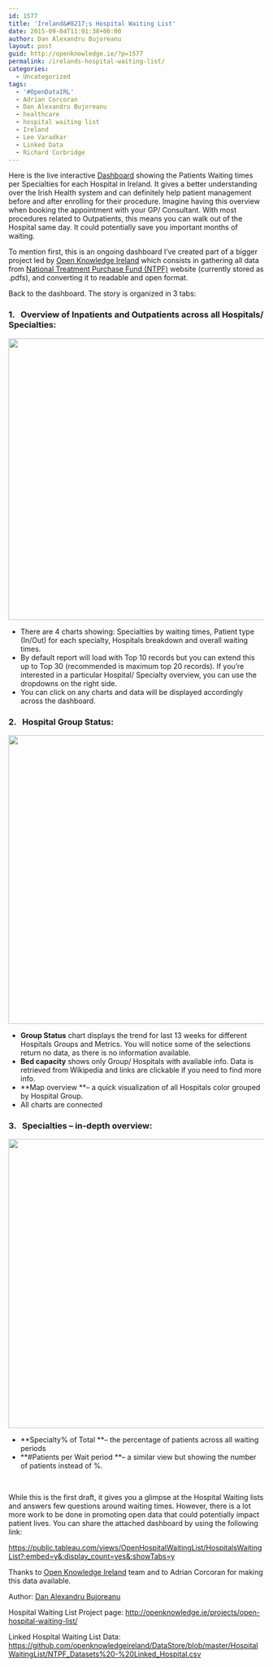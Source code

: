 ```yaml
---
id: 1577
title: 'Ireland&#8217;s Hospital Waiting List'
date: 2015-09-04T11:01:38+00:00
author: Dan Alexandru Bujoreanu
layout: post
guid: http://openknowledge.ie/?p=1577
permalink: /irelands-hospital-waiting-list/
categories:
  - Uncategorized
tags:
  - '#OpenDataIRL'
  - Adrian Corcoran
  - Dan Alexandru Bujoreanu
  - healthcare
  - hospital waiting list
  - Ireland
  - Leo Varadkar
  - Linked Data
  - Richard Corbridge
---
```

Here is the live interactive <a href="https://public.tableau.com/views/OpenHospitalWaitingList/HospitalsWaitingList?:embed=y&:display_count=yes&:showTabs=y" target="_blank" rel="nofollow">Dashboard</a> showing the Patients Waiting times per Specialties for each Hospital in Ireland. It gives a better understanding over the Irish Health system and can definitely help patient management before and after enrolling for their procedure. Imagine having this overview when booking the appointment with your GP/ Consultant. With most procedures related to Outpatients, this means you can walk out of the Hospital same day. It could potentially save you important months of waiting.

To mention first, this is an ongoing dashboard I&#8217;ve created part of a bigger project led by <a href="https://www.linkedin.com/company/5205156?trk=tyah&trkInfo=clickedVertical%3Acompany%2CclickedEntityId%3A5205156%2Cidx%3A2-3-4%2CtarId%3A1441218625442%2Ctas%3Aopen%20knowledg" target="_blank">Open Knowledge Ireland</a> which consists in gathering all data from <a href="http://www.ntpf.ie/home/home.htm" target="_blank" rel="nofollow">National Treatment Purchase Fund (NTPF)</a> website (currently stored as .pdfs), and converting it to readable and open format.

Back to the dashboard. The story is organized in 3 tabs:

### **1.   Overview of Inpatients and Outpatients across all Hospitals/ Specialties:**

<a href="https://public.tableau.com/views/OpenHospitalWaitingList/HospitalsWaitingList?:embed=y&:display_count=yes&:showTabs=y" target="_blank" rel="nofollow"><img class="center" src="https://media.licdn.com/mpr/mpr/shrinknp_800_800/AAEAAQAAAAAAAAXcAAAAJGE4YzQ1YzQ3LWQ1N2YtNDEzYi04NGRhLWRlMzgyNDA1MWIxYg.jpg" alt="" width="640" height="553" data-loading-tracked="true" /></a>

  * There are 4 charts showing: Specialties by waiting times, Patient type (In/Out) for each specialty, Hospitals breakdown and overall waiting times.
  * By default report will load with Top 10 records but you can extend this up to Top 30 (recommended is maximum top 20 records). If you&#8217;re interested in a particular Hospital/ Specialty overview, you can use the dropdowns on the right side.
  * You can click on any charts and data will be displayed accordingly across the dashboard.

### **2.   Hospital Group Status:**

<a href="https://public.tableau.com/shared/R26X6K6T7?:display_count=yes" target="_blank" rel="nofollow"><img class="center" src="https://media.licdn.com/mpr/mpr/shrinknp_800_800/AAEAAQAAAAAAAAU3AAAAJDU3NWExMDFjLWMzNzQtNDY1Yi04ZTZiLWYwMTk4YzBkY2E1Mw.jpg" alt="" width="640" height="567" data-loading-tracked="true" /></a>

  * **Group Status** chart displays the trend for last 13 weeks for different Hospitals Groups and Metrics. You will notice some of the selections return no data, as there is no information available.
  * **Bed capacity** shows only Group/ Hospitals with available info. Data is retrieved from Wikipedia and links are clickable if you need to find more info.
  * **Map overview **&#8211; a quick visualization of all Hospitals color grouped by Hospital Group.
  * All charts are connected

### 3.   **Specialties &#8211; in-depth overview:**

<a href="https://public.tableau.com/shared/CBR2MGT5Q?:display_count=yes" target="_blank" rel="nofollow"><strong><img class="center" src="https://media.licdn.com/mpr/mpr/shrinknp_800_800/AAEAAQAAAAAAAAZEAAAAJDg4NjdlNjk4LTcyYzctNDRlMy05MjEwLTlhYjM4M2NmMzZhNA.jpg" alt="" width="640" height="568" data-loading-tracked="true" /></strong></a>

  * **Specialty% of Total **&#8211; the percentage of patients across all waiting periods
  * **#Patients per Wait period **&#8211; a similar view but showing the number of patients instead of %.

&nbsp;

While this is the first draft, it gives you a glimpse at the Hospital Waiting lists and answers few questions around waiting times. However, there is a lot more work to be done in promoting open data that could potentially impact patient lives. You can share the attached dashboard by using the following link:

<a href="https://public.tableau.com/views/OpenHospitalWaitingList/HospitalsWaitingList?:embed=y&:display_count=yes&:showTabs=y" target="_blank" rel="nofollow">https://public.tableau.com/views/OpenHospitalWaitingList/HospitalsWaitingList?:embed=y&:display_count=yes&:showTabs=y</a>

Thanks to <a href="http://openknowledge.ie/projects/open-hospital-waiting-list/" target="_blank" rel="nofollow">Open Knowledge Ireland</a> team and to Adrian Corcoran for making this data available.

Author: <a href="https://ie.linkedin.com/in/danbujoreanu" target="_blank">Dan Alexandru Bujoreanu</a>

Hospital Waiting List Project page: <a href="http://openknowledge.ie/projects/open-hospital-waiting-list/" target="_blank">http://openknowledge.ie/projects/open-hospital-waiting-list/</a>

Linked Hospital Waiting List Data: <a href="https://github.com/openknowledgeireland/DataStore/blob/master/HospitalWaitingList/NTPF_Datasets%20-%20Linked_Hospital.csv" target="_blank">https://github.com/openknowledgeireland/DataStore/blob/master/HospitalWaitingList/NTPF_Datasets%20-%20Linked_Hospital.csv</a>